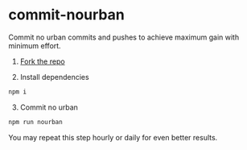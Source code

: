 # commit-nourban
Commit no urban commits and pushes to achieve maximum gain with minimum effort.

1. [Fork the repo](https://help.github.com/articles/fork-a-repo/)

2. Install dependencies
```bash
npm i
```

3. Commit no urban
```bash
npm run nourban 
```
You may repeat this step hourly or daily for even better results.
